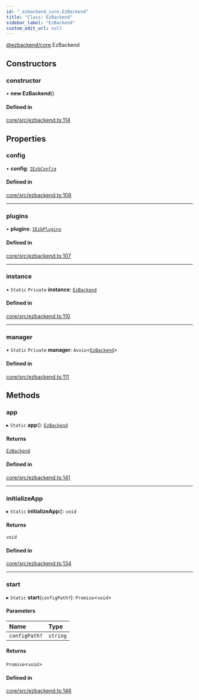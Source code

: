 ```yaml
---
id: "_ezbackend_core.EzBackend"
title: "Class: EzBackend"
sidebar_label: "EzBackend"
custom_edit_url: null
---
```


[@ezbackend/core](../modules/_ezbackend_core).EzBackend

## Constructors

### constructor

• **new EzBackend**()

#### Defined in

[core/src/ezbackend.ts:114](https://github.com/kapydev/ezbackend/blob/d8ca14a/packages/core/src/ezbackend.ts#L114)

## Properties

### config

• **config**: [`IEzbConfig`](../interfaces/_ezbackend_core.IEzbConfig)

#### Defined in

[core/src/ezbackend.ts:108](https://github.com/kapydev/ezbackend/blob/d8ca14a/packages/core/src/ezbackend.ts#L108)

___

### plugins

• **plugins**: [`IEzbPlugins`](../modules/_ezbackend_core#iezbplugins)

#### Defined in

[core/src/ezbackend.ts:107](https://github.com/kapydev/ezbackend/blob/d8ca14a/packages/core/src/ezbackend.ts#L107)

___

### instance

▪ `Static` `Private` **instance**: [`EzBackend`](_ezbackend_core.EzBackend)

#### Defined in

[core/src/ezbackend.ts:110](https://github.com/kapydev/ezbackend/blob/d8ca14a/packages/core/src/ezbackend.ts#L110)

___

### manager

▪ `Static` `Private` **manager**: `Avvio`<[`EzBackend`](_ezbackend_core.EzBackend)\>

#### Defined in

[core/src/ezbackend.ts:111](https://github.com/kapydev/ezbackend/blob/d8ca14a/packages/core/src/ezbackend.ts#L111)

## Methods

### app

▸ `Static` **app**(): [`EzBackend`](_ezbackend_core.EzBackend)

#### Returns

[`EzBackend`](_ezbackend_core.EzBackend)

#### Defined in

[core/src/ezbackend.ts:141](https://github.com/kapydev/ezbackend/blob/d8ca14a/packages/core/src/ezbackend.ts#L141)

___

### initializeApp

▸ `Static` **initializeApp**(): `void`

#### Returns

`void`

#### Defined in

[core/src/ezbackend.ts:134](https://github.com/kapydev/ezbackend/blob/d8ca14a/packages/core/src/ezbackend.ts#L134)

___

### start

▸ `Static` **start**(`configPath?`): `Promise`<`void`\>

#### Parameters

| Name | Type |
| :------ | :------ |
| `configPath?` | `string` |

#### Returns

`Promise`<`void`\>

#### Defined in

[core/src/ezbackend.ts:146](https://github.com/kapydev/ezbackend/blob/d8ca14a/packages/core/src/ezbackend.ts#L146)
